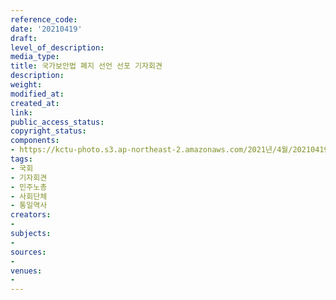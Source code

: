 ```yaml
---
reference_code: 
date: '20210419'
draft: 
level_of_description: 
media_type: 
title: 국가보안법 폐지 선언 선포 기자회견
description: 
weight: 
modified_at: 
created_at: 
link: 
public_access_status: 
copyright_status: 
components:
- https://kctu-photo.s3.ap-northeast-2.amazonaws.com/2021년/4월/20210419-국가보안법+폐지+선언+선포+기자회견_국회_기자회견_민주노총_사회단체_통일역사/_1DX0122.jpg
tags:
- 국회
- 기자회견
- 민주노총
- 사회단체
- 통일역사
creators:
- 
subjects:
- 
sources:
- 
venues:
- 
---
```

